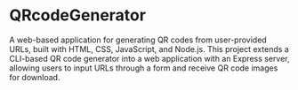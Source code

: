 # QRcodeGenerator
A web-based application for generating QR codes from user-provided URLs, built with HTML, CSS, JavaScript, and Node.js. This project extends a CLI-based QR code generator into a web application with an Express server, allowing users to input URLs through a form and receive QR code images for download.
